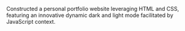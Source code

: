 Constructed a personal portfolio website leveraging HTML and CSS, featuring an innovative dynamic
dark and light mode facilitated by JavaScript context.
